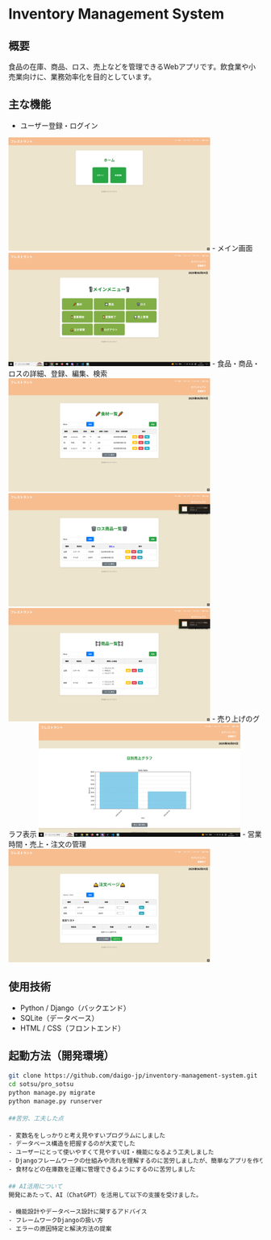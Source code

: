 # Inventory Management System

## 概要
食品の在庫、商品、ロス、売上などを管理できるWebアプリです。飲食業や小売業向けに、業務効率化を目的としています。

## 主な機能
- ユーザー登録・ログイン
<img src="sotsu/pro_sotsu/screenshots/login.png" alt="ログイン画面" width="400">
- メイン画面
<img src="sotsu/pro_sotsu/screenshots/main.png" alt="メイン画面" width="400">
- 食品・商品・ロスの詳細、登録、編集、検索
<img src="sotsu/pro_sotsu/screenshots/food_list.png" alt="食品" width="400">
<img src="sotsu/pro_sotsu/screenshots/disposal_list.png" alt="ロス" width="400">
<img src="sotsu/pro_sotsu/screenshots/goods_list.png" alt="商品" width="400">
- 売り上げのグラフ表示
<img src="sotsu/pro_sotsu/screenshots/sales_graph.png" alt="グラフ" width="400">
- 営業時間・売上・注文の管理
<img src="sotsu/pro_sotsu/screenshots/order.png" alt="注文" width="400">

## 使用技術
- Python / Django（バックエンド）
- SQLite（データベース）
- HTML / CSS（フロントエンド）

## 起動方法（開発環境）
```bash
git clone https://github.com/daigo-jp/inventory-management-system.git
cd sotsu/pro_sotsu
python manage.py migrate
python manage.py runserver

##苦労、工夫した点

- 変数名をしっかりと考え見やすいプログラムにしました
- データベース構造を把握するのが大変でした
- ユーザーにとって使いやすくて見やすいUI・機能になるよう工夫しました
- Djangoフレームワークの仕組みや流れを理解するのに苦労しましたが、簡単なアプリを作り徐々に理解を深めました
- 食材などの在庫数を正確に管理できるようにするのに苦労しました

## AI活用について  
開発にあたって、AI（ChatGPT）を活用して以下の支援を受けました。

- 機能設計やデータベース設計に関するアドバイス  
- フレームワークDjangoの扱い方
- エラーの原因特定と解決方法の提案  

